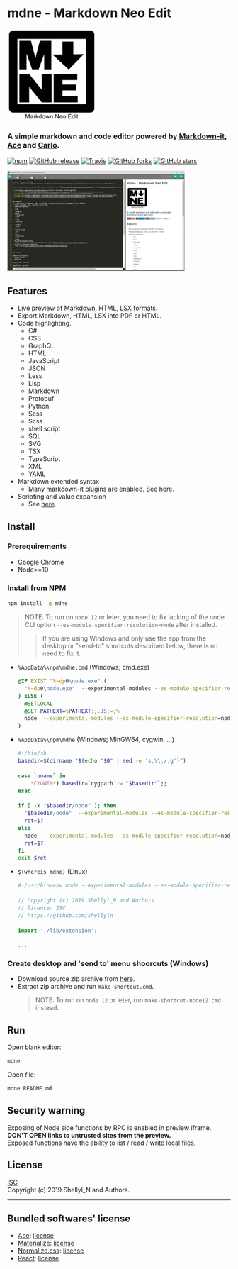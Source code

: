 
# mdne - Markdown Neo Edit
<img src="https://raw.githubusercontent.com/shellyln/mdne/master/contents/logo.svg?sanitize=true" title="logo" style="width: 200px">

### A simple markdown and code editor powered by [Markdown-it](https://github.com/markdown-it/markdown-it), [Ace](https://ace.c9.io/) and [Carlo](https://github.com/GoogleChromeLabs/carlo).

[![npm](https://img.shields.io/npm/v/mdne.svg)](https://www.npmjs.com/package/mdne)
[![GitHub release](https://img.shields.io/github/release/shellyln/mdne.svg)](https://github.com/shellyln/mdne/releases)
[![Travis](https://img.shields.io/travis/shellyln/mdne/master.svg)](https://travis-ci.org/shellyln/mdne)
[![GitHub forks](https://img.shields.io/github/forks/shellyln/mdne.svg?style=social&label=Fork)](https://github.com/shellyln/mdne/fork)
[![GitHub stars](https://img.shields.io/github/stars/shellyln/mdne.svg?style=social&label=Star)](https://github.com/shellyln/mdne)


<img src="https://raw.githubusercontent.com/shellyln/mdne/master/docs/images/scr-01.png" title="screenshot" style="width: 400px">


## Features
* Live preview of Markdown, HTML, [LSX](https://github.com/shellyln/liyad#what-is-lsx) formats.
* Export Markdown, HTML, LSX into PDF or HTML.
* Code highlighting.
  * C#
  * CSS
  * GraphQL
  * HTML
  * JavaScript
  * JSON
  * Less
  * Lisp
  * Markdown
  * Protobuf
  * Python
  * Sass
  * Scss
  * shell script
  * SQL
  * SVG
  * TSX
  * TypeScript
  * XML
  * YAML
* Markdown extended syntax
  * Many markdown-it plugins are enabled. See [here](https://github.com/shellyln/menneu#features).
* Scripting and value expansion
  * See [here](https://github.com/shellyln/menneu#lisp-block-expansion).



## Install

### Prerequirements
* Google Chrome
* Node>=10

### Install from NPM
```sh
npm install -g mdne
```

> NOTE: To run on `node 12` or leter, you need to fix lacking of the node CLI option
> `--es-module-specifier-resolution=node` after installed.
>> If you are using Windows and only use the app from the desktop or "send-to"
>> shortcuts described below, there is no need to fix it.


* `%AppData%\npm\mdne.cmd` (Windows; cmd.exe)
    ```cmd
    @IF EXIST "%~dp0\node.exe" (
      "%~dp0\node.exe"  --experimental-modules --es-module-specifier-resolution=node --no-warnings "%~dp0\node_modules\mdne\index.mjs" %*
    ) ELSE (
      @SETLOCAL
      @SET PATHEXT=%PATHEXT:;.JS;=;%
      node  --experimental-modules --es-module-specifier-resolution=node --no-warnings "%~dp0\node_modules\mdne\index.mjs" %*
    )
    ```
* `%AppData%\npm\mdne` (Windows; MinGW64, cygwin, ...)
    ```sh
    #!/bin/sh
    basedir=$(dirname "$(echo "$0" | sed -e 's,\\,/,g')")

    case `uname` in
        *CYGWIN*) basedir=`cygpath -w "$basedir"`;;
    esac

    if [ -x "$basedir/node" ]; then
      "$basedir/node"  --experimental-modules --es-module-specifier-resolution=node --no-warnings "$basedir/node_modules/mdne/index.mjs" "$@"
      ret=$?
    else 
      node  --experimental-modules --es-module-specifier-resolution=node --no-warnings "$basedir/node_modules/mdne/index.mjs" "$@"
      ret=$?
    fi
    exit $ret
    ```
* `$(whereis mdne)` (Linux)
    ```js
    #!/usr/bin/env node --experimental-modules --es-module-specifier-resolution=node --no-warnings

    // Copyright (c) 2019 Shellyl_N and Authors
    // license: ISC
    // https://github.com/shellyln

    import './lib/extension';

    ...
    ```



### Create desktop and 'send to' menu shoorcuts (Windows)
* Download source zip archive from [here](https://github.com/shellyln/mdne/archive/master.zip).
* Extract zip archive and run `make-shortcut.cmd`.
  > NOTE: To run on `node 12` or leter, run `make-shortcut-node12.cmd` instead.


## Run

Open blank editor:
```sh
mdne
```

Open file:
```sh
mdne README.md
```


## Security warning

Exposing of Node side functions by RPC is enabled in preview iframe.  
**DON'T OPEN links to untrusted sites from the preview.**  
Exposed functions have the ability to list / read / write local files.

## License
[ISC](https://github.com/shellyln/mdne/blob/master/LICENSE.md)  
Copyright (c) 2019 Shellyl_N and Authors.

----
## Bundled softwares' license

* [Ace](https://github.com/ajaxorg/ace): [license](https://github.com/ajaxorg/ace/blob/master/LICENSE)
* [Materialize](https://materializecss.com/): [license](https://github.com/Dogfalo/materialize/blob/v1-dev/LICENSE)
* [Normalize.css](https://necolas.github.io/normalize.css/): [license](https://github.com/necolas/normalize.css/blob/master/LICENSE.md)
* [React](https://reactjs.org/): [license](https://github.com/facebook/react/blob/master/LICENSE)
